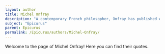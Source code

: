 ```yaml
---
layout: author
title: Michel Onfray
description: "A contemporary French philosopher, Onfray has published works advocating for a modern interpretation of Epicureanism, emphasizing pleasure, ethics, and hedonism."
subject: "Epicurus"
parent: Epicurus
permalink: /Epicurus/authors/Michel-Onfray/
---
```


Welcome to the page of Michel Onfray! Here you can find their quotes.
